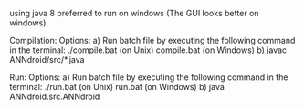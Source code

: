 using java 8
preferred to run on windows (The GUI looks better on windows)

Compilation:
Options:
a) Run batch file  by executing the following command in the terminal: 
	./compile.bat (on Unix)
	compile.bat (on Windows)
b) javac ANNdroid/src/*.java

Run:
Options:
a) Run batch file by executing the following command in the terminal:
	./run.bat (on Unix)
	run.bat (on Windows)
b) java ANNdroid.src.ANNdroid
